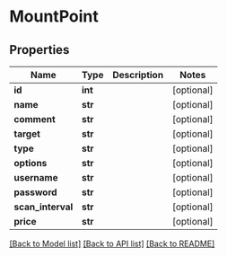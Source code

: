 # MountPoint

## Properties
Name | Type | Description | Notes
------------ | ------------- | ------------- | -------------
**id** | **int** |  | [optional] 
**name** | **str** |  | [optional] 
**comment** | **str** |  | [optional] 
**target** | **str** |  | [optional] 
**type** | **str** |  | [optional] 
**options** | **str** |  | [optional] 
**username** | **str** |  | [optional] 
**password** | **str** |  | [optional] 
**scan_interval** | **str** |  | [optional] 
**price** | **str** |  | [optional] 

[[Back to Model list]](../README.md#documentation-for-models) [[Back to API list]](../README.md#documentation-for-api-endpoints) [[Back to README]](../README.md)


